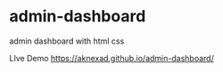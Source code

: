 # admin-dashboard

admin dashboard with html css


LIve Demo  https://aknexad.github.io/admin-dashboard/
